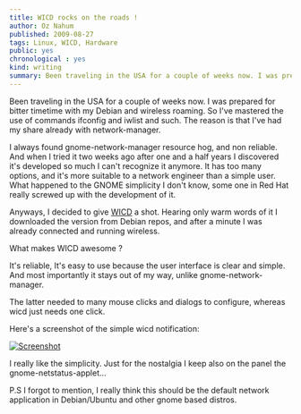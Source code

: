 ```yaml
---
title: WICD rocks on the roads !
author: Oz Nahum
published: 2009-08-27
tags: Linux, WICD, Hardware
public: yes
chronological : yes
kind: writing 
summary: Been traveling in the USA for a couple of weeks now. I was prepared for bitter timetime with my Debian and wireless roaming. So I've mastered the use of commands ifconfig and iwlist and such. The reason is that I've had my share already with network-manager.
---
```


Been traveling in the USA for a couple of weeks now. I was prepared for bitter timetime with my Debian and wireless roaming. So I've mastered the use of commands ifconfig and iwlist and such. The reason is that I've had my share already with network-manager.

I always found gnome-network-manager resource hog, and non reliable. And when I tried it two weeks ago after one and a half years I discovered it's developed so much I can't recognize it anymore. It has too many options, and it's more suitable to a network engineer than a simple user. What happened to the GNOME simplicity I don't know, some one in Red Hat really screwed up with the development of it.

Anyways, I decided to give [WICD](http://wicd.sourceforge.net) a shot. Hearing only warm words of it I downloaded the version from Debian repos, and after a minute I was already connected and running wireless.

What makes WICD awesome ?

It's reliable, It's easy to use because the user interface is clear and simple. And most importantly it stays out of my way, unlike gnome-network-manager.

The latter needed to many mouse clicks and dialogs to configure, whereas wicd just needs one click.

Here's a screenshot of the simple wicd notification:

[![Screenshot](http://www.tabula0rasa.org/wp-content/uploads/2009/08/Screenshot1.png)](http://www.tabula0rasa.org/wp-content/uploads/2009/08/Screenshot1.png)

I really like the simplicity. Just for the nostalgia I keep also on the panel the gnome-netstatus-applet...

P.S I forgot to mention, I really think this should be the default network application in Debian/Ubuntu and other gnome based distros.

